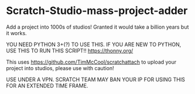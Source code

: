# Scratch-Studio-mass-project-adder
Add a project into 1000s of studios! Granted it would take a billion years but it works.

YOU NEED PYTHON 3+(?) TO USE THIS.
IF YOU ARE NEW TO PYTHON, USE THIS TO RUN THIS SCRIPT!!
https://thonny.org/

This uses https://github.com/TimMcCool/scratchattach to upload your project into studios, please use with caution!

USE UNDER A VPN. SCRATCH TEAM MAY BAN YOUR IP FOR USING THIS FOR AN EXTENDED TIME FRAME.
